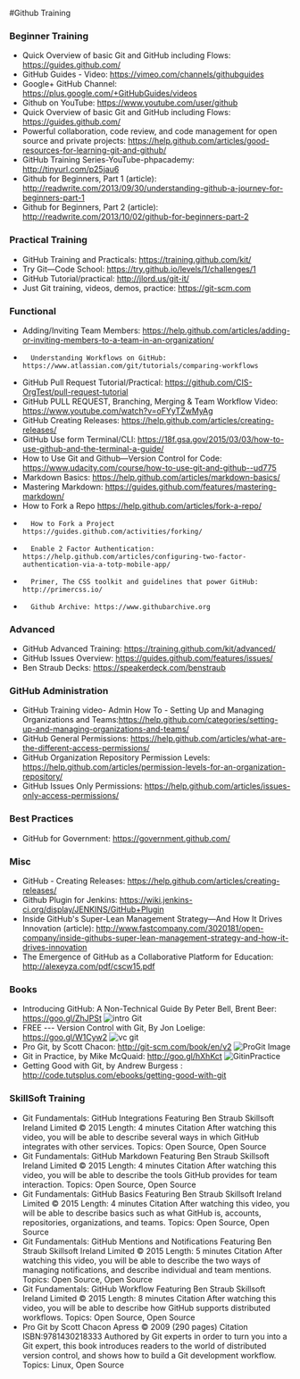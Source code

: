 ﻿#Github Training
### Beginner Training
* Quick Overview of basic Git and GitHub including Flows: https://guides.github.com/
* GitHub Guides - Video: https://vimeo.com/channels/githubguides
* Google+ GitHub Channel: https://plus.google.com/+GitHubGuides/videos
* Github on YouTube: https://www.youtube.com/user/github
* Quick Overview of basic Git and GitHub including Flows: https://guides.github.com/
* Powerful collaboration, code review, and code management for open source and private projects: https://help.github.com/articles/good-resources-for-learning-git-and-github/
* GitHub Training Series-YouTube-phpacademy: http://tinyurl.com/p25jau6
*	Github for Beginners, Part 1 (article): http://readwrite.com/2013/09/30/understanding-github-a-journey-for-beginners-part-1
*	Github for Beginners, Part 2 (article): http://readwrite.com/2013/10/02/github-for-beginners-part-2

### Practical Training
* GitHub Training and Practicals: https://training.github.com/kit/ 
*	Try Git—Code School: https://try.github.io/levels/1/challenges/1
*	GitHub Tutorial/practical: http://jlord.us/git-it/ 
*	Just Git training, videos, demos, practice: https://git-scm.com

### Functional
*	Adding/Inviting Team Members: https://help.github.com/articles/adding-or-inviting-members-to-a-team-in-an-organization/
*       Understanding Workflows on GitHub: https://www.atlassian.com/git/tutorials/comparing-workflows
*	GitHub Pull Request Tutorial/Practical: https://github.com/CIS-OrgTest/pull-request-tutorial
*	GitHub PULL REQUEST, Branching, Merging & Team Workflow Video: https://www.youtube.com/watch?v=oFYyTZwMyAg
*	GitHub Creating Releases: https://help.github.com/articles/creating-releases/
*	GitHub Use form Terminal/CLI: https://18f.gsa.gov/2015/03/03/how-to-use-github-and-the-terminal-a-guide/ 
*	How to Use Git and Github—Version Control for Code: https://www.udacity.com/course/how-to-use-git-and-github--ud775
*	Markdown Basics: https://help.github.com/articles/markdown-basics/
*	Mastering Markdown: https://guides.github.com/features/mastering-markdown/
*	How to Fork a Repo https://help.github.com/articles/fork-a-repo/
*       How to Fork a Project  https://guides.github.com/activities/forking/
*       Enable 2 Factor Authentication: https://help.github.com/articles/configuring-two-factor-authentication-via-a-totp-mobile-app/
*       Primer, The CSS toolkit and guidelines that power GitHub: http://primercss.io/
*       Github Archive: https://www.githubarchive.org
     
### Advanced
*	GitHub Advanced Training: https://training.github.com/kit/advanced/
*	GitHub Issues Overview: https://guides.github.com/features/issues/
*	Ben Straub Decks: https://speakerdeck.com/benstraub

### GitHub Administration
* GitHub Training video- Admin How To - Setting Up and Managing Organizations and Teams:https://help.github.com/categories/setting-up-and-managing-organizations-and-teams/
* GitHub General Permissions: https://help.github.com/articles/what-are-the-different-access-permissions/
* GitHub Organization Repository Permission Levels: https://help.github.com/articles/permission-levels-for-an-organization-repository/
* GitHub Issues Only Permissions: https://help.github.com/articles/issues-only-access-permissions/

### Best Practices
*	GitHub for Government: https://government.github.com/
	
### Misc
*	GitHub - Creating Releases: https://help.github.com/articles/creating-releases/
*	Github Plugin for Jenkins: https://wiki.jenkins-ci.org/display/JENKINS/GitHub+Plugin
*	Inside GitHub's Super-Lean Management Strategy—And How It Drives Innovation (article): http://www.fastcompany.com/3020181/open-company/inside-githubs-super-lean-management-strategy-and-how-it-drives-innovation
*	The Emergence of GitHub as a Collaborative Platform for
Education: http://alexeyza.com/pdf/cscw15.pdf

### Books
*	Introducing GitHub: A Non-Technical Guide By Peter Bell, Brent Beer: https://goo.gl/ZhJPSt ![intro Git](https://goo.gl/CvEWW1)
*	FREE --- Version Control with Git, By Jon Loelige: https://goo.gl/W1Cyw2 ![vc git](https://goo.gl/lJAn44)
*	Pro Git, by Scott Chacon: http://git-scm.com/book/en/v2 ![ProGit Image](https://pbs.twimg.com/profile_images/264116141/9781430218333_bigger.gif)
*	Git in Practice, by Mike McQuaid: http://goo.gl/hXhKct ![GitinPractice](https://books.google.com/books/content?id=tBaSoAEACAAJ&printsec=frontcover&img=1&zoom=1&imgtk=AFLRE71N6tC2Q25DBc-ZxzFWGqvdsfEfBV4_9GxU6AOjOmF7RNr0Q3BTOVOmzUyTMuEaMk5yYNwzCoc7j0cI5a9Ym5pwHosMSyUC7TWDcAylqmBo_clDcXPQImB-MCB6o8h7Wi4QFfi4)
*	Getting Good with Git, by Andrew Burgess : http://code.tutsplus.com/ebooks/getting-good-with-git

### SkillSoft Training

* Git Fundamentals: GitHub Integrations 
Featuring Ben Straub 
Skillsoft Ireland Limited © 2015 
Length: 4 minutes Citation 
After watching this video, you will be able to describe several ways in which GitHub integrates with other services. 
Topics: Open Source, Open Source 
*	Git Fundamentals: GitHub Markdown 
Featuring Ben Straub 
Skillsoft Ireland Limited © 2015 
Length: 4 minutes Citation 
After watching this video, you will be able to describe the tools GitHub provides for team interaction. 
Topics: Open Source, Open Source 
*	Git Fundamentals: GitHub Basics 
Featuring Ben Straub 
Skillsoft Ireland Limited © 2015 
Length: 4 minutes Citation 
After watching this video, you will be able to describe basics such as what GitHub is, accounts, repositories, organizations, and teams. 
Topics: Open Source, Open Source 
*	Git Fundamentals: GitHub Mentions and Notifications 
Featuring Ben Straub 
Skillsoft Ireland Limited © 2015 
Length: 5 minutes Citation 
After watching this video, you will be able to describe the two ways of managing notifications, and describe individual and team mentions. 
Topics: Open Source, Open Source 
*	Git Fundamentals: GitHub Workflow 
Featuring Ben Straub 
Skillsoft Ireland Limited © 2015 
Length: 8 minutes Citation 
After watching this video, you will be able to describe how GitHub supports distributed workflows. 
Topics: Open Source, Open Source 
*	Pro Git 
by Scott Chacon 
Apress © 2009 (290 pages) Citation 
ISBN:9781430218333 
Authored by Git experts in order to turn you into a Git expert, this book introduces readers to the world of distributed version control, and shows how to build a Git development workflow. 
Topics: Linux, Open Source 
